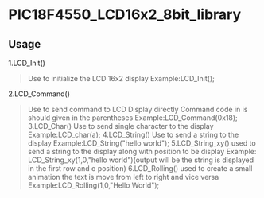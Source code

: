 # PIC18F4550_LCD16x2_8bit_library
## Usage
1.LCD_Init() 
> Use to initialize the LCD 16x2 display
> Example:LCD_Init();

2.LCD_Command()
> Use to send command to LCD Display directly
> Command code in is should given in the parentheses
> Example:LCD_Command(0x18);
3.LCD_Char()
> Use to send single character to the display 
> Example:LCD_char(a);
4.LCD_String()
> Use to send a string to the display
> Example:LCD_String("hello world");
5.LCD_String_xy()
> used to send a string to the display along with position to be display 
> Example: LCD_String_xy(1,0,"hello world")(output will be the string is displayed in the first row and o position)
6.LCD_Rolling()
> used to create a small animation the text is move from left to right and vice versa 
>Example:LCD_Rolling(1,0,"Hello World");
